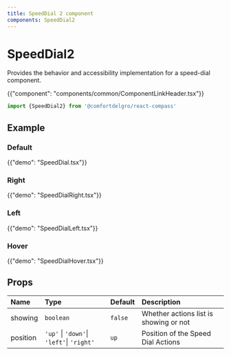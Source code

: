 ```yaml
---
title: SpeedDial 2 component
components: SpeedDial2
---
```


# SpeedDial2

<p class="description">Provides the behavior and accessibility implementation for a speed-dial component.</p>

{{"component": "components/common/ComponentLinkHeader.tsx"}}

```jsx
import {SpeedDial2} from '@comfortdelgro/react-compass'
```

## Example

### Default

{{"demo": "SpeedDial.tsx"}}

### Right

{{"demo": "SpeedDialRight.tsx"}}

### Left

{{"demo": "SpeedDialLeft.tsx"}}

### Hover

{{"demo": "SpeedDialHover.tsx"}}

<!-- ### SpeedDial Server (Experimental)

{{"demo": "SpeedDialServer.tsx"}} -->

## Props

| Name     | Type                                      | Default | Description                            |
| :------- | :---------------------------------------- | :------ | :------------------------------------- |
| showing  | `boolean`                                 | `false` | Whether actions list is showing or not |
| position | `'up'` \| `'down'`\| `'left'`\| `'right'` | `up`    | Position of the Speed Dial Actions     |
